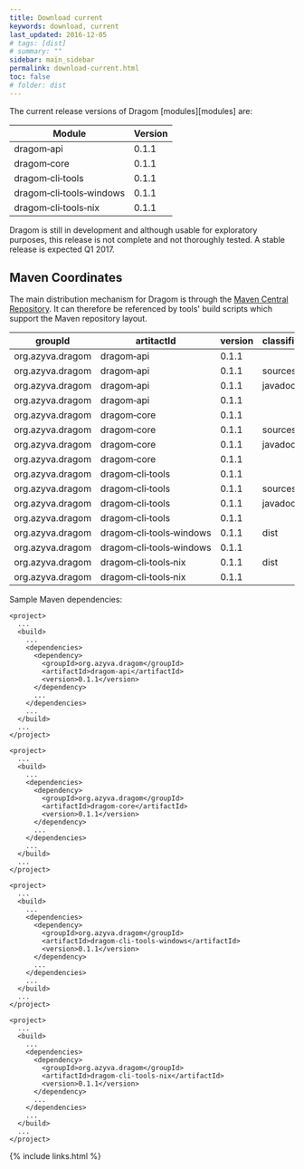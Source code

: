```yaml
---
title: Download current
keywords: download, current
last_updated: 2016-12-05
# tags: [dist]
# summary: ""
sidebar: main_sidebar
permalink: download-current.html
toc: false
# folder: dist
---
```


The current release versions of Dragom [modules][modules] are:

Module                                    |Version
------------------------------------------|-------
dragom&#8209;api                          |0.1.1
dragom&#8209;core                         |0.1.1
dragom&#8209;cli&#8209;tools              |0.1.1
dragom&#8209;cli&#8209;tools&#8209;windows|0.1.1
dragom&#8209;cli&#8209;tools&#8209;nix    |0.1.1

Dragom is still in development and although usable for exploratory purposes,
this release is not complete and not thoroughly tested. A stable release is
expected Q1 2017.

## Maven Coordinates

The main distribution mechanism for Dragom is through the
<a href="https://search.maven.org" target="_blank">Maven Central
Repository</a>. It can therefore be referenced by tools' build scripts which
support the Maven repository layout.

groupId         |artitactId                                |version|classifier|type  |
----------------|------------------------------------------|-------|----------|------|
org.azyva.dragom|dragom&#8209;api                          |0.1.1  |          |jar   |<a class="no_icon" href="http://repo1.maven.org/maven2/org/azyva/dragom/dragom-api/0.1.1/dragom-api-0.1.1.jar" download><span class="glyphicon glyphicon-download"/></a>
org.azyva.dragom|dragom&#8209;api                          |0.1.1  |sources   |jar   |<a class="no_icon" href="http://repo1.maven.org/maven2/org/azyva/dragom/dragom-api/0.1.1/dragom-api-0.1.1-sources.jar" download><span class="glyphicon glyphicon-download"/></a>
org.azyva.dragom|dragom&#8209;api                          |0.1.1  |javadoc   |jar   |<a class="no_icon" href="http://repo1.maven.org/maven2/org/azyva/dragom/dragom-api/0.1.1/dragom-api-0.1.1-javadoc.jar" download><span class="glyphicon glyphicon-download"/></a>
org.azyva.dragom|dragom&#8209;api                          |0.1.1  |          |pom   |<a class="no_icon" href="http://repo1.maven.org/maven2/org/azyva/dragom/dragom-api/0.1.1/dragom-api-0.1.1.pom" download><span class="glyphicon glyphicon-download"/></a>
org.azyva.dragom|dragom&#8209;core                         |0.1.1  |          |jar   |<a class="no_icon" href="http://repo1.maven.org/maven2/org/azyva/dragom/dragom-core/0.1.1/dragom-core-0.1.1.jar" download><span class="glyphicon glyphicon-download"/></a>
org.azyva.dragom|dragom&#8209;core                         |0.1.1  |sources   |jar   |<a class="no_icon" href="http://repo1.maven.org/maven2/org/azyva/dragom/dragom-core/0.1.1/dragom-core-0.1.1-sources.jar" download><span class="glyphicon glyphicon-download"/></a>
org.azyva.dragom|dragom&#8209;core                         |0.1.1  |javadoc   |jar   |<a class="no_icon" href="http://repo1.maven.org/maven2/org/azyva/dragom/dragom-core/0.1.1/dragom-core-0.1.1-javadoc.jar" download><span class="glyphicon glyphicon-download"/></a>
org.azyva.dragom|dragom&#8209;core                         |0.1.1  |          |pom   |<a class="no_icon" href="http://repo1.maven.org/maven2/org/azyva/dragom/dragom-core/0.1.1/dragom-core-0.1.1.pom" download><span class="glyphicon glyphicon-download"/></a>
org.azyva.dragom|dragom&#8209;cli&#8209;tools              |0.1.1  |          |jar   |<a class="no_icon" href="http://repo1.maven.org/maven2/org/azyva/dragom/dragom-cli-tools/0.1.1/dragom-cli-tools-0.1.1.jar" download><span class="glyphicon glyphicon-download"/></a>
org.azyva.dragom|dragom&#8209;cli&#8209;tools              |0.1.1  |sources   |jar   |<a class="no_icon" href="http://repo1.maven.org/maven2/org/azyva/dragom/dragom-cli-tools/0.1.1/dragom-cli-tools-0.1.1-sources.jar" download><span class="glyphicon glyphicon-download"/></a>
org.azyva.dragom|dragom&#8209;cli&#8209;tools              |0.1.1  |javadoc   |jar   |<a class="no_icon" href="http://repo1.maven.org/maven2/org/azyva/dragom/dragom-cli-tools/0.1.1/dragom-cli-tools-0.1.1-javadoc.jar" download><span class="glyphicon glyphicon-download"/></a>
org.azyva.dragom|dragom&#8209;cli&#8209;tools              |0.1.1  |          |pom   |<a class="no_icon" href="http://repo1.maven.org/maven2/org/azyva/dragom/dragom-cli-tools/0.1.1/dragom-cli-tools-0.1.1.pom" download><span class="glyphicon glyphicon-download"/></a>
org.azyva.dragom|dragom&#8209;cli&#8209;tools&#8209;windows|0.1.1  |dist      |tar.gz|<a class="no_icon" href="http://repo1.maven.org/maven2/org/azyva/dragom/dragom-cli-tools-windows/0.1.1/dragom-cli-tools-windows-0.1.1-dist.tar.gz" download><span class="glyphicon glyphicon-download"/></a>
org.azyva.dragom|dragom&#8209;cli&#8209;tools&#8209;windows|0.1.1  |          |pom   |<a class="no_icon" href="http://repo1.maven.org/maven2/org/azyva/dragom/dragom-cli-tools-windows/0.1.1/dragom-cli-tools-windows-0.1.1.pom" download><span class="glyphicon glyphicon-download"/></a>
org.azyva.dragom|dragom&#8209;cli&#8209;tools&#8209;nix    |0.1.1  |dist      |tar.gz|<a class="no_icon" href="http://repo1.maven.org/maven2/org/azyva/dragom/dragom-cli-tools-nix/0.1.1/dragom-cli-tools-nix-0.1.1-dist.tar.gz" download><span class="glyphicon glyphicon-download"/></a>
org.azyva.dragom|dragom&#8209;cli&#8209;tools&#8209;nix    |0.1.1  |          |pom   |<a class="no_icon" href="http://repo1.maven.org/maven2/org/azyva/dragom/dragom-cli-tools-nix/0.1.1/dragom-cli-tools-nix-0.1.1.pom" download><span class="glyphicon glyphicon-download"/></a>

Sample Maven dependencies:

```
<project>
  ...
  <build>
    ...
    <dependencies>
      <dependency>
        <groupId>org.azyva.dragom</groupId>
        <artifactId>dragom-api</artifactId>
        <version>0.1.1</version>
      </dependency>
      ...
    </dependencies>
    ...
  </build>
  ...
</project>
```

```
<project>
  ...
  <build>
    ...
    <dependencies>
      <dependency>
        <groupId>org.azyva.dragom</groupId>
        <artifactId>dragom-core</artifactId>
        <version>0.1.1</version>
      </dependency>
      ...
    </dependencies>
    ...
  </build>
  ...
</project>
```

```
<project>
  ...
  <build>
    ...
    <dependencies>
      <dependency>
        <groupId>org.azyva.dragom</groupId>
        <artifactId>dragom-cli-tools-windows</artifactId>
        <version>0.1.1</version>
      </dependency>
      ...
    </dependencies>
    ...
  </build>
  ...
</project>
```

```
<project>
  ...
  <build>
    ...
    <dependencies>
      <dependency>
        <groupId>org.azyva.dragom</groupId>
        <artifactId>dragom-cli-tools-nix</artifactId>
        <version>0.1.1</version>
      </dependency>
      ...
    </dependencies>
    ...
  </build>
  ...
</project>
```

{% include links.html %}